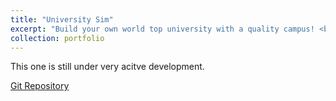 ```yaml
---
title: "University Sim"
excerpt: "Build your own world top university with a quality campus! <br/><img src='/images/500x300.png'>"
collection: portfolio
---
```


This one is still under very acitve development.

[Git Repository](https://se.jisuanke.com/hehao/universitysim)
